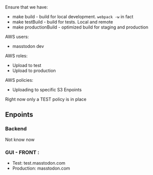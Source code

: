 
Ensure that we have:
- make build            - build for local development. `webpack -w` in fact
- make testBuild        - build for tests. Local and remote
- make productionBuild  - optimized build for staging and production

AWS users:
- masstodon dev

AWS roles:
- Upload to test
- Upload to production

AWS policies:
- Uploading to specific S3 Enpoints


Right now only a TEST policy is in place

## Enpoints

### Backend
Not know now


### GUI - FRONT :
- Test:       test.masstodon.com
- Production: masstodon.com
